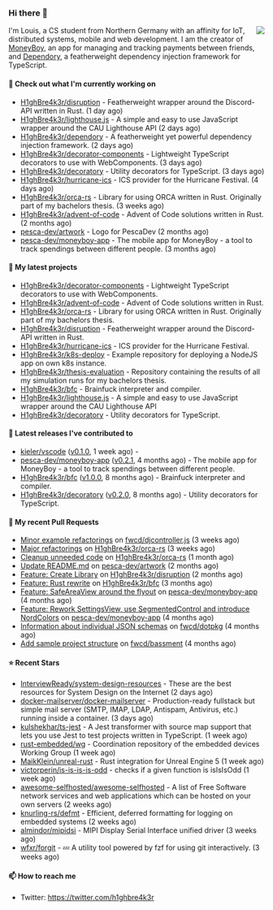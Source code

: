### Hi there 👋


<img align="right" src="https://github-readme-stats.vercel.app/api?username=h1ghbre4k3r">

I'm Louis, a CS student from Northern Germany with an affinity for IoT, distributed systems, mobile and web development. I am the creator of [MoneyBoy](https://github.com/pesca-dev/moneyboy-app), an app for managing and tracking payments between friends, and [Dependory](https://github.com/H1ghBre4k3r/dependory), a featherweight dependency injection framework for TypeScript.

#### 👷 Check out what I'm currently working on

- [H1ghBre4k3r/disruption](https://github.com/H1ghBre4k3r/disruption) - Featherweight wrapper around the Discord-API written in Rust. (1 day ago)
- [H1ghBre4k3r/lighthouse.js](https://github.com/H1ghBre4k3r/lighthouse.js) - A simple and easy to use JavaScript wrapper around the CAU Lighthouse API (2 days ago)
- [H1ghBre4k3r/dependory](https://github.com/H1ghBre4k3r/dependory) - A featherweight yet powerful dependency injection framework. (2 days ago)
- [H1ghBre4k3r/decorator-components](https://github.com/H1ghBre4k3r/decorator-components) - Lightweight TypeScript decorators to use with WebComponents. (3 days ago)
- [H1ghBre4k3r/decoratory](https://github.com/H1ghBre4k3r/decoratory) - Utility decorators for TypeScript. (3 days ago)
- [H1ghBre4k3r/hurricane-ics](https://github.com/H1ghBre4k3r/hurricane-ics) - ICS provider for the Hurricane Festival. (4 days ago)
- [H1ghBre4k3r/orca-rs](https://github.com/H1ghBre4k3r/orca-rs) - Library for using ORCA written in Rust. Originally part of my bachelors thesis. (3 weeks ago)
- [H1ghBre4k3r/advent-of-code](https://github.com/H1ghBre4k3r/advent-of-code) - Advent of Code solutions written in Rust. (2 months ago)
- [pesca-dev/artwork](https://github.com/pesca-dev/artwork) - Logo for PescaDev (2 months ago)
- [pesca-dev/moneyboy-app](https://github.com/pesca-dev/moneyboy-app) - The mobile app for MoneyBoy - a tool to track spendings between different people. (3 months ago)

#### 🌱 My latest projects

- [H1ghBre4k3r/decorator-components](https://github.com/H1ghBre4k3r/decorator-components) - Lightweight TypeScript decorators to use with WebComponents.
- [H1ghBre4k3r/advent-of-code](https://github.com/H1ghBre4k3r/advent-of-code) - Advent of Code solutions written in Rust.
- [H1ghBre4k3r/orca-rs](https://github.com/H1ghBre4k3r/orca-rs) - Library for using ORCA written in Rust. Originally part of my bachelors thesis.
- [H1ghBre4k3r/disruption](https://github.com/H1ghBre4k3r/disruption) - Featherweight wrapper around the Discord-API written in Rust.
- [H1ghBre4k3r/hurricane-ics](https://github.com/H1ghBre4k3r/hurricane-ics) - ICS provider for the Hurricane Festival.
- [H1ghBre4k3r/k8s-deploy](https://github.com/H1ghBre4k3r/k8s-deploy) - Example repository for deploying a NodeJS app on own k8s instance.
- [H1ghBre4k3r/thesis-evaluation](https://github.com/H1ghBre4k3r/thesis-evaluation) - Repository containing the results of all my simulation runs for my bachelors thesis.
- [H1ghBre4k3r/bfc](https://github.com/H1ghBre4k3r/bfc) - Brainfuck interpreter and compiler.
- [H1ghBre4k3r/lighthouse.js](https://github.com/H1ghBre4k3r/lighthouse.js) - A simple and easy to use JavaScript wrapper around the CAU Lighthouse API
- [H1ghBre4k3r/decoratory](https://github.com/H1ghBre4k3r/decoratory) - Utility decorators for TypeScript.

#### 🔭 Latest releases I've contributed to

- [kieler/vscode](https://github.com/kieler/vscode) ([v0.1.0](https://github.com/kieler/vscode/releases/tag/v0.1.0), 1 week ago) - 
- [pesca-dev/moneyboy-app](https://github.com/pesca-dev/moneyboy-app) ([v0.2.1](https://github.com/pesca-dev/moneyboy-app/releases/tag/v0.2.1), 4 months ago) - The mobile app for MoneyBoy - a tool to track spendings between different people.
- [H1ghBre4k3r/bfc](https://github.com/H1ghBre4k3r/bfc) ([v1.0.0](https://github.com/H1ghBre4k3r/bfc/releases/tag/v1.0.0), 8 months ago) - Brainfuck interpreter and compiler.
- [H1ghBre4k3r/decoratory](https://github.com/H1ghBre4k3r/decoratory) ([v0.2.0](https://github.com/H1ghBre4k3r/decoratory/releases/tag/v0.2.0), 8 months ago) - Utility decorators for TypeScript.

#### 🔨 My recent Pull Requests

- [Minor example refactorings](https://github.com/fwcd/djcontroller.js/pull/3) on [fwcd/djcontroller.js](https://github.com/fwcd/djcontroller.js) (3 weeks ago)
- [Major refactorings](https://github.com/H1ghBre4k3r/orca-rs/pull/4) on [H1ghBre4k3r/orca-rs](https://github.com/H1ghBre4k3r/orca-rs) (3 weeks ago)
- [Cleanup unneeded code](https://github.com/H1ghBre4k3r/orca-rs/pull/2) on [H1ghBre4k3r/orca-rs](https://github.com/H1ghBre4k3r/orca-rs) (1 month ago)
- [Update README.md](https://github.com/pesca-dev/artwork/pull/2) on [pesca-dev/artwork](https://github.com/pesca-dev/artwork) (2 months ago)
- [Feature: Create Library](https://github.com/H1ghBre4k3r/disruption/pull/2) on [H1ghBre4k3r/disruption](https://github.com/H1ghBre4k3r/disruption) (2 months ago)
- [Feature: Rust rewrite](https://github.com/H1ghBre4k3r/bfc/pull/1) on [H1ghBre4k3r/bfc](https://github.com/H1ghBre4k3r/bfc) (3 months ago)
- [Feature: SafeAreaView around the flyout](https://github.com/pesca-dev/moneyboy-app/pull/189) on [pesca-dev/moneyboy-app](https://github.com/pesca-dev/moneyboy-app) (4 months ago)
- [Feature: Rework SettingsView, use SegmentedControl and introduce NordColors](https://github.com/pesca-dev/moneyboy-app/pull/186) on [pesca-dev/moneyboy-app](https://github.com/pesca-dev/moneyboy-app) (4 months ago)
- [Information about individual JSON schemas](https://github.com/fwcd/dotpkg/pull/5) on [fwcd/dotpkg](https://github.com/fwcd/dotpkg) (4 months ago)
- [Add sample project structure](https://github.com/fwcd/bassment/pull/28) on [fwcd/bassment](https://github.com/fwcd/bassment) (4 months ago)

#### ⭐ Recent Stars

- [InterviewReady/system-design-resources](https://github.com/InterviewReady/system-design-resources) - These are the best resources for System Design on the Internet (2 days ago)
- [docker-mailserver/docker-mailserver](https://github.com/docker-mailserver/docker-mailserver) - Production-ready fullstack but simple mail server (SMTP, IMAP, LDAP, Antispam, Antivirus, etc.) running inside a container. (3 days ago)
- [kulshekhar/ts-jest](https://github.com/kulshekhar/ts-jest) - A Jest transformer with source map support that lets you use Jest to test projects written in TypeScript. (1 week ago)
- [rust-embedded/wg](https://github.com/rust-embedded/wg) - Coordination repository of the embedded devices Working Group (1 week ago)
- [MaikKlein/unreal-rust](https://github.com/MaikKlein/unreal-rust) - Rust integration for Unreal Engine 5 (1 week ago)
- [victorperin/is-is-is-is-odd](https://github.com/victorperin/is-is-is-is-odd) - checks if a given function is isIsIsOdd (1 week ago)
- [awesome-selfhosted/awesome-selfhosted](https://github.com/awesome-selfhosted/awesome-selfhosted) - A list of Free Software network services and web applications which can be hosted on your own servers (2 weeks ago)
- [knurling-rs/defmt](https://github.com/knurling-rs/defmt) - Efficient, deferred formatting for logging on embedded systems (2 weeks ago)
- [almindor/mipidsi](https://github.com/almindor/mipidsi) - MIPI Display Serial Interface unified driver (3 weeks ago)
- [wfxr/forgit](https://github.com/wfxr/forgit) - :zzz: A utility tool powered by fzf for using git interactively. (3 weeks ago)

#### 📫 How to reach me

- Twitter: https://twitter.com/h1ghbre4k3r
